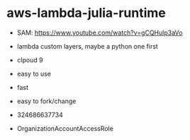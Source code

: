# aws-lambda-julia-runtime

- SAM: https://www.youtube.com/watch?v=gCQHulp3aVo
- lambda custom layers, maybe a python one first
- clpoud 9

- easy to use
- fast
- easy to fork/change

- 324686637734
- OrganizationAccountAccessRole
